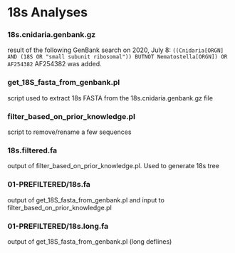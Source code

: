 # 18s Analyses

### 18s.cnidaria.genbank.gz

result of the following GenBank search on 2020, July 8:
```((Cnidaria[ORGN] AND (18S OR "small subunit ribosomal")) BUTNOT Nematostella[ORGN]) OR AF254382```
AF254382 was added.

### get_18S_fasta_from_genbank.pl

script used to extract 18s FASTA from the 18s.cnidaria.genbank.gz file

### filter_based_on_prior_knowledge.pl

script to remove/rename a few sequences

### 18s.filtered.fa

output of filter_based_on_prior_knowledge.pl.  Used to generate 18s tree

### 01-PREFILTERED/18s.fa

output of get_18S_fasta_from_genbank.pl and input to filter_based_on_prior_knowledge.pl

### 01-PREFILTERED/18s.long.fa

output of get_18S_fasta_from_genbank.pl (long deflines)



